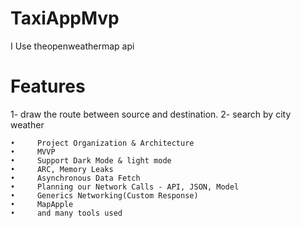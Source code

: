 # TaxiAppMvp
I Use theopenweathermap api 
# Features
1- draw the route between source and destination.
2- search by city weather

    •     Project Organization & Architecture
    •     MVVP
    •     Support Dark Mode & light mode 
    •     ARC, Memory Leaks
    •     Asynchronous Data Fetch
    •     Planning our Network Calls - API, JSON, Model
    •     Generics Networking(Custom Response)
    •     MapApple
    •     and many tools used
